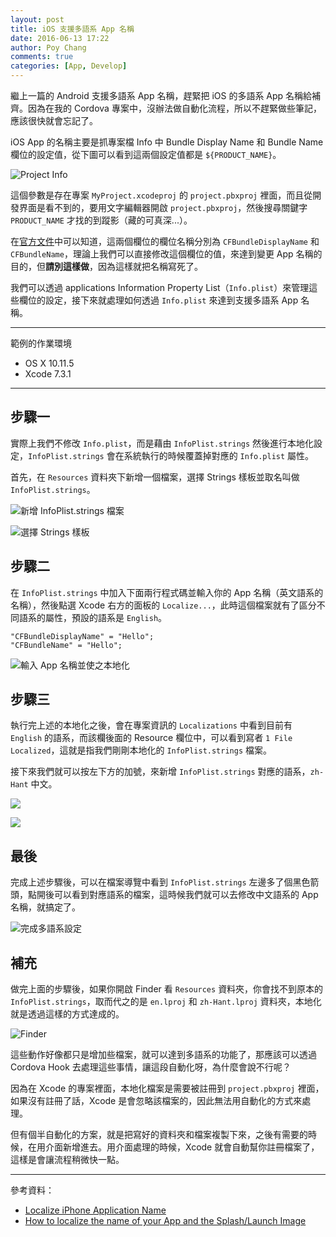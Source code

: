 ```yaml
---
layout: post
title: iOS 支援多語系 App 名稱
date: 2016-06-13 17:22
author: Poy Chang
comments: true
categories: [App, Develop]
---
```


繼上一篇的 Android 支援多語系 App 名稱，趕緊把 iOS 的多語系 App 名稱給補齊。因為在我的 Cordova 專案中，沒辦法做自動化流程，所以不趕緊做些筆記，應該很快就會忘記了。

iOS App 的名稱主要是抓專案檔 Info 中 Bundle Display Name 和 Bundle Name 欄位的設定值，從下圖可以看到這兩個設定值都是 `${PRODUCT_NAME}`。 

![Project Info](http://i.imgur.com/SQFijjL.png)

這個參數是存在專案 `MyProject.xcodeproj` 的 `project.pbxproj` 裡面，而且從開發界面是看不到的，要用文字編輯器開啟 `project.pbxproj`，然後搜尋關鍵字 `PRODUCT_NAME` 才找的到蹤影（藏的可真深...）。

在[官方文件](https://developer.apple.com/library/ios/documentation/General/Reference/InfoPlistKeyReference/Articles/CoreFoundationKeys.html)中可以知道，這兩個欄位的欄位名稱分別為 `CFBundleDisplayName` 和 `CFBundleName`，理論上我們可以直接修改這個欄位的值，來達到變更 App 名稱的目的，但**請別這樣做**，因為這樣就把名稱寫死了。

我們可以透過 applications Information Property List（`Info.plist`）來管理這些欄位的設定，接下來就處理如何透過 `Info.plist` 來達到支援多語系 App 名稱。

----------

範例的作業環境

* OS X 10.11.5
* Xcode 7.3.1

----------

## 步驟一

實際上我們不修改 `Info.plist`，而是藉由 `InfoPlist.strings` 然後進行本地化設定，`InfoPlist.strings` 會在系統執行的時候覆蓋掉對應的 `Info.plist` 屬性。

首先，在 `Resources` 資料夾下新增一個檔案，選擇 Strings 樣板並取名叫做 `InfoPlist.strings`。

![新增 InfoPlist.strings 檔案](http://i.imgur.com/eidAzAs.png)

![選擇 Strings 樣板](http://i.imgur.com/L8eyoI6.png)

## 步驟二

在 `InfoPlist.strings` 中加入下面兩行程式碼並輸入你的 App 名稱（英文語系的名稱），然後點選 Xcode 右方的面板的 `Localize...`，此時這個檔案就有了區分不同語系的屬性，預設的語系是 `English`。

```
"CFBundleDisplayName" = "Hello";
"CFBundleName" = "Hello";
```

![輸入 App 名稱並使之本地化](http://i.imgur.com/ro8YIjc.png)

## 步驟三

執行完上述的本地化之後，會在專案資訊的 `Localizations` 中看到目前有 `English` 的語系，而該欄後面的 Resource 欄位中，可以看到寫者 `1 File Localized`，這就是指我們剛剛本地化的 `InfoPlist.strings` 檔案。

接下來我們就可以按左下方的加號，來新增 `InfoPlist.strings` 對應的語系，`zh-Hant` 中文。

![](http://i.imgur.com/gv3V9d2.png)

![](http://i.imgur.com/e7by8Bk.png)

## 最後

完成上述步驟後，可以在檔案導覽中看到 `InfoPlist.strings` 左邊多了個黑色箭頭，點開後可以看到對應語系的檔案，這時候我們就可以去修改中文語系的 App 名稱，就搞定了。

![完成多語系設定](http://i.imgur.com/P2vuY5p.png)

## 補充

做完上面的步驟後，如果你開啟 Finder 看 `Resources` 資料夾，你會找不到原本的 `InfoPlist.strings`，取而代之的是 `en.lproj` 和 `zh-Hant.lproj` 資料夾，本地化就是透過這樣的方式達成的。

![Finder](http://i.imgur.com/8hKI6me.png)

這些動作好像都只是增加些檔案，就可以達到多語系的功能了，那應該可以透過 Cordova Hook 去處理這些事情，讓這段自動化呀，為什麼會說不行呢？

因為在 Xcode 的專案裡面，本地化檔案是需要被註冊到 `project.pbxproj` 裡面，如果沒有註冊了話，Xcode 是會忽略該檔案的，因此無法用自動化的方式來處理。

但有個半自動化的方案，就是把寫好的資料夾和檔案複製下來，之後有需要的時候，在用介面新增進去。用介面處理的時候，Xcode 就會自動幫你註冊檔案了，這樣是會讓流程稍微快一點。

----------

參考資料：

* [Localize iPhone Application Name](http://useyourloaf.com/blog/localize-iphone-application-name/)
* [How to localize the name of your App and the Splash/Launch Image](https://archive.appcelerator.com/question/98921/how-to-localize-the-name-of-your-app-and-the-splashlaunch-image)
